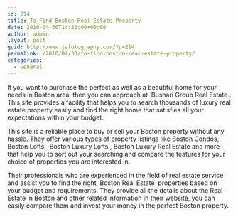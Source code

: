 ```yaml
---
id: 214
title: To Find Boston Real Estate Property
date: 2010-04-30T14:22:00+00:00
author: admin
layout: post
guid: http://www.jafotography.com/?p=214
permalink: /2010/04/30/to-find-boston-real-estate-property/
categories:
  - General
---
```

If you want to purchase the perfect as well as a beautiful home for your needs in Boston area, then you can approach at &nbsp;Bushari Group Real Estate&nbsp;. This site provides a facility that helps you to search thousands of luxury real estate property easily and find the right home that satisfies all your expectations within your budget.

This site is a reliable place to buy or sell your Boston property without any hassle. They offer various types of property listings like Boston Condos, Boston Lofts, &nbsp;Boston Luxury Lofts&nbsp;, Boston Luxury Real Estate and more that help you to sort out your searching and compare the features for your choice of properties you are interested in.

Their professionals who are experienced in the field of real estate service and assist you to find the right &nbsp;Boston Real Estate&nbsp; properties based on your budget and requirements. They provide all the details about the Real Estate in Boston and other related information in their website, you can easily compare them and invest your money in the perfect Boston property.